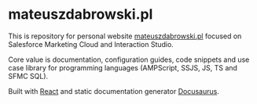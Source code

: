 # mateuszdabrowski.pl

This is repository for personal website [mateuszdabrowski.pl](https://mateuszdabrowski.pl) focused on Salesforce Marketing Cloud and Interaction Studio.

Core value is documentation, configuration guides, code snippets and use case library for programming languages (AMPScript, SSJS, JS, TS and SFMC SQL).

Built with [React](https://reactjs.org) and static documentation generator [Docusaurus](https://v2.docusaurus.io).
